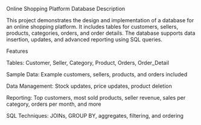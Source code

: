Online Shopping Platform Database
Description

This project demonstrates the design and implementation of a database for an online shopping platform. It includes tables for customers, sellers, products, categories, orders, and order details. The database supports data insertion, updates, and advanced reporting using SQL queries.

Features

Tables: Customer, Seller, Category, Product, Orders, Order_Detail

Sample Data: Example customers, sellers, products, and orders included

Data Management: Stock updates, price updates, product deletion

Reporting: Top customers, most sold products, seller revenue, sales per category, orders per month, and more

SQL Techniques: JOINs, GROUP BY, aggregates, filtering, and ordering
